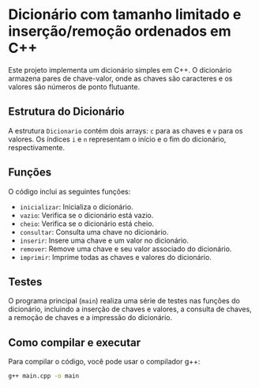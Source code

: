 # Dicionário com tamanho limitado e inserção/remoção ordenados em C++

Este projeto implementa um dicionário simples em C++. O dicionário armazena pares de chave-valor, onde as chaves são caracteres e os valores são números de ponto flutuante.

## Estrutura do Dicionário

A estrutura `Dicionario` contém dois arrays: `c` para as chaves e `v` para os valores. Os índices `i` e `n` representam o início e o fim do dicionário, respectivamente.

## Funções

O código inclui as seguintes funções:

- `inicializar`: Inicializa o dicionário.
- `vazio`: Verifica se o dicionário está vazio.
- `cheio`: Verifica se o dicionário está cheio.
- `consultar`: Consulta uma chave no dicionário.
- `inserir`: Insere uma chave e um valor no dicionário.
- `remover`: Remove uma chave e seu valor associado do dicionário.
- `imprimir`: Imprime todas as chaves e valores do dicionário.

## Testes

O programa principal (`main`) realiza uma série de testes nas funções do dicionário, incluindo a inserção de chaves e valores, a consulta de chaves, a remoção de chaves e a impressão do dicionário.

## Como compilar e executar

Para compilar o código, você pode usar o compilador g++:

```bash
g++ main.cpp -o main

